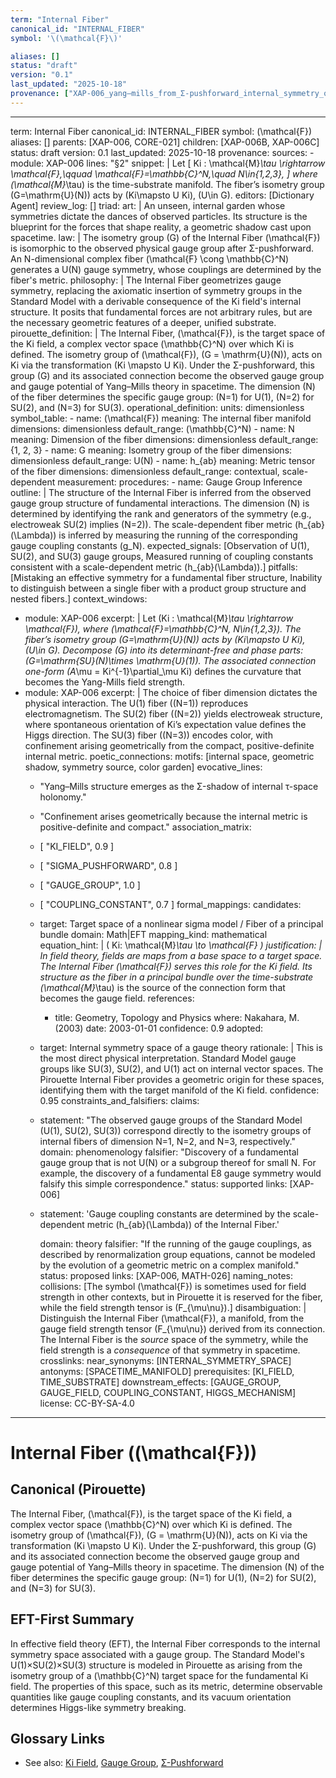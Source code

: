 ```yaml
---
term: "Internal Fiber"
canonical_id: "INTERNAL_FIBER"
symbol: '\(\mathcal{F}\)'

aliases: []
status: "draft"
version: "0.1"
last_updated: "2025-10-18"
provenance: ["XAP-006_yang–mills_from_Σ-pushforward_internal_symmetry_of_ki"]
---
```


---
term: Internal Fiber
canonical_id: INTERNAL_FIBER
symbol: \(\mathcal{F}\)
aliases: []
parents: [XAP-006, CORE-021]
children: [XAP-006B, XAP-006C]
status: draft
version: 0.1
last_updated: 2025-10-18
provenance:
  sources:
    - module: XAP-006
      lines: "§2"
      snippet: |
        Let
        \[
        Ki : \mathcal{M}_\tau \rightarrow \mathcal{F},\qquad 
        \mathcal{F}=\mathbb{C}^N,\quad N\in\{1,2,3\},
        \]
        where \(\mathcal{M}_\tau\) is the time-substrate manifold.
        The fiber’s isometry group \(G=\mathrm{U}(N)\) acts by \(Ki\mapsto U Ki\), \(U\in G\).
  editors: [Dictionary Agent]
  review_log: []
triad:
  art: |
    An unseen, internal garden whose symmetries dictate the dances of observed particles. Its structure is the blueprint for the forces that shape reality, a geometric shadow cast upon spacetime.
  law: |
    The isometry group \(G\) of the Internal Fiber \(\mathcal{F}\) is isomorphic to the observed physical gauge group after Σ-pushforward. An N-dimensional complex fiber \(\mathcal{F} \cong \mathbb{C}^N\) generates a U(N) gauge symmetry, whose couplings are determined by the fiber's metric.
  philosophy: |
    The Internal Fiber geometrizes gauge symmetry, replacing the axiomatic insertion of symmetry groups in the Standard Model with a derivable consequence of the Ki field's internal structure. It posits that fundamental forces are not arbitrary rules, but are the necessary geometric features of a deeper, unified substrate.
pirouette_definition: |
  The Internal Fiber, \(\mathcal{F}\), is the target space of the Ki field, a complex vector space \(\mathbb{C}^N\) over which Ki is defined. The isometry group of \(\mathcal{F}\), \(G = \mathrm{U}(N)\), acts on Ki via the transformation \(Ki \mapsto U Ki\). Under the Σ-pushforward, this group \(G\) and its associated connection become the observed gauge group and gauge potential of Yang–Mills theory in spacetime. The dimension \(N\) of the fiber determines the specific gauge group: \(N=1\) for U(1), \(N=2\) for SU(2), and \(N=3\) for SU(3).
operational_definition:
  units: dimensionless
  symbol_table:
    - name: \(\mathcal{F}\)
      meaning: The internal fiber manifold
      dimensions: dimensionless
      default_range: \(\mathbb{C}^N\)
    - name: N
      meaning: Dimension of the fiber
      dimensions: dimensionless
      default_range: \{1, 2, 3\}
    - name: G
      meaning: Isometry group of the fiber
      dimensions: dimensionless
      default_range: U(N)
    - name: h_{ab}
      meaning: Metric tensor of the fiber
      dimensions: dimensionless
      default_range: contextual, scale-dependent
  measurement:
    procedures:
      - name: Gauge Group Inference
        outline: |
          The structure of the Internal Fiber is inferred from the observed gauge group structure of fundamental interactions. The dimension \(N\) is determined by identifying the rank and generators of the symmetry (e.g., electroweak SU(2) implies \(N=2\)). The scale-dependent fiber metric \(h_{ab}(\Lambda)\) is inferred by measuring the running of the corresponding gauge coupling constants \(g_N\).
        expected_signals: [Observation of U(1), SU(2), and SU(3) gauge groups, Measured running of coupling constants consistent with a scale-dependent metric \(h_{ab}(\Lambda)\).]
        pitfalls: [Mistaking an effective symmetry for a fundamental fiber structure, Inability to distinguish between a single fiber with a product group structure and nested fibers.]
context_windows:
  - module: XAP-006
    excerpt: |
      Let \(Ki : \mathcal{M}_\tau \rightarrow \mathcal{F}\), where \(\mathcal{F}=\mathbb{C}^N, N\in\{1,2,3\}\). The fiber’s isometry group \(G=\mathrm{U}(N)\) acts by \(Ki\mapsto U Ki\), \(U\in G\). Decompose \(G\) into its determinant-free and phase parts: \(G=\mathrm{SU}(N)\times \mathrm{U}(1)\). The associated connection one-form \(A_\mu = Ki^{-1}\partial_\mu Ki\) defines the curvature that becomes the Yang-Mills field strength.
  - module: XAP-006
    excerpt: |
      The choice of fiber dimension dictates the physical interaction. The U(1) fiber (\(N=1\)) reproduces electromagnetism. The SU(2) fiber (\(N=2\)) yields electroweak structure, where spontaneous orientation of Ki’s expectation value defines the Higgs direction. The SU(3) fiber (\(N=3\)) encodes color, with confinement arising geometrically from the compact, positive-definite internal metric.
poetic_connections:
  motifs: [internal space, geometric shadow, symmetry source, color garden]
  evocative_lines:
    - "Yang–Mills structure emerges as the Σ-shadow of internal τ-space holonomy."
    - "Confinement arises geometrically because the internal metric is positive-definite and compact."
  association_matrix:
    - [ "KI_FIELD", 0.9 ]
    - [ "SIGMA_PUSHFORWARD", 0.8 ]
    - [ "GAUGE_GROUP", 1.0 ]
    - [ "COUPLING_CONSTANT", 0.7 ]
formal_mappings:
  candidates:
    - target: Target space of a nonlinear sigma model / Fiber of a principal bundle
      domain: Math|EFT
      mapping_kind: mathematical
      equation_hint: |
        \( Ki: \mathcal{M}_\tau \to \mathcal{F} \)
      justification: |
        In field theory, fields are maps from a base space to a target space. The Internal Fiber \(\mathcal{F}\) serves this role for the Ki field. Its structure as the fiber in a principal bundle over the time-substrate \(\mathcal{M}_\tau\) is the source of the connection form that becomes the gauge field.
      references:
        - title: Geometry, Topology and Physics
          where: Nakahara, M. (2003)
          date: 2003-01-01
      confidence: 0.9
  adopted:
    - target: Internal symmetry space of a gauge theory
      rationale: |
        This is the most direct physical interpretation. Standard Model gauge groups like SU(3), SU(2), and U(1) act on internal vector spaces. The Pirouette Internal Fiber provides a geometric origin for these spaces, identifying them with the target manifold of the Ki field.
      confidence: 0.95
constraints_and_falsifiers:
  claims:
    - statement: "The observed gauge groups of the Standard Model (U(1), SU(2), SU(3)) correspond directly to the isometry groups of internal fibers of dimension N=1, N=2, and N=3, respectively."
      domain: phenomenology
      falsifier: "Discovery of a fundamental gauge group that is not U(N) or a subgroup thereof for small N. For example, the discovery of a fundamental E8 gauge symmetry would falsify this simple correspondence."
      status: supported
      links: [XAP-006]
    - statement: 'Gauge coupling constants are determined by the scale-dependent metric \(h_{ab}(\Lambda)\) of the Internal Fiber.'

      domain: theory
      falsifier: "If the running of the gauge couplings, as described by renormalization group equations, cannot be modeled by the evolution of a geometric metric on a complex manifold."
      status: proposed
      links: [XAP-006, MATH-026]
naming_notes:
  collisions: [The symbol \(\mathcal{F}\) is sometimes used for field strength in other contexts, but in Pirouette it is reserved for the fiber, while the field strength tensor is \(F_{\mu\nu}\).]
  disambiguation: |
    Distinguish the Internal Fiber \(\mathcal{F}\), a manifold, from the gauge field strength tensor \(F_{\mu\nu}\) derived from its connection. The Internal Fiber is the *source* space of the symmetry, while the field strength is a *consequence* of that symmetry in spacetime.
crosslinks:
  near_synonyms: [INTERNAL_SYMMETRY_SPACE]
  antonyms: [SPACETIME_MANIFOLD]
  prerequisites: [KI_FIELD, TIME_SUBSTRATE]
  downstream_effects: [GAUGE_GROUP, GAUGE_FIELD, COUPLING_CONSTANT, HIGGS_MECHANISM]
license: CC-BY-SA-4.0
---

# Internal Fiber (\(\mathcal{F}\))

## Canonical (Pirouette)
The Internal Fiber, \(\mathcal{F}\), is the target space of the Ki field, a complex vector space \(\mathbb{C}^N\) over which Ki is defined. The isometry group of \(\mathcal{F}\), \(G = \mathrm{U}(N)\), acts on Ki via the transformation \(Ki \mapsto U Ki\). Under the Σ-pushforward, this group \(G\) and its associated connection become the observed gauge group and gauge potential of Yang–Mills theory in spacetime. The dimension \(N\) of the fiber determines the specific gauge group: \(N=1\) for U(1), \(N=2\) for SU(2), and \(N=3\) for SU(3).

## EFT-First Summary
In effective field theory (EFT), the Internal Fiber corresponds to the internal symmetry space associated with a gauge group. The Standard Model's U(1)×SU(2)×SU(3) structure is modeled in Pirouette as arising from the isometry group of a \(\mathbb{C}^N\) target space for the fundamental Ki field. The properties of this space, such as its metric, determine observable quantities like gauge coupling constants, and its vacuum orientation determines Higgs-like symmetry breaking.

## Glossary Links
- See also: [Ki Field](<./KI_FIELD.md>), [Gauge Group](<./GAUGE_GROUP.md>), [Σ-Pushforward](<./SIGMA_PUSHFORWARD.md>)